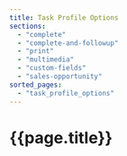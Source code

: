 ```yaml
---
title: Task Profile Options
sections:
  - "complete"
  - "complete-and-followup"
  - "print"
  - "multimedia"
  - "custom-fields"
  - "sales-opportunity"
sorted_pages:
  - "task_profile_options"
---
```

# {{page.title}}
